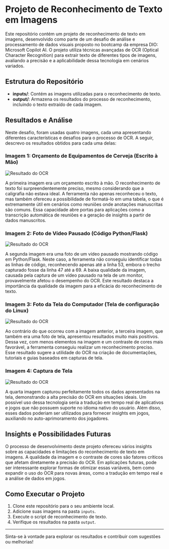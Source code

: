 # Projeto de Reconhecimento de Texto em Imagens

Este repositório contém um projeto de reconhecimento de texto em imagens, desenvolvido como parte de um desafio de análise e processamento de dados visuais proposto no bootcamp da empresa DIO: Microsoft Copilot AI. O projeto utiliza técnicas avançadas de OCR (Optical Character Recognition) para extrair texto de diferentes tipos de imagens, avaliando a precisão e a aplicabilidade dessa tecnologia em cenários variados.

## Estrutura do Repositório

- **inputs/**: Contém as imagens utilizadas para o reconhecimento de texto.
- **output/**: Armazena os resultados do processo de reconhecimento, incluindo o texto extraído de cada imagem.

## Resultados e Análise

Neste desafio, foram usadas quatro imagens, cada uma apresentando diferentes características e desafios para o processo de OCR. A seguir, descrevo os resultados obtidos para cada uma delas:

### Imagem 1: Orçamento de Equipamentos de Cerveja (Escrito à Mão)
![Resultado do OCR](output/resultado1.png)

A primeira imagem era um orçamento escrito à mão. O reconhecimento de texto foi surpreendentemente preciso, mesmo considerando que a caligrafia não estava ideal. A ferramenta não apenas reconheceu o texto, mas também ofereceu a possibilidade de formatá-lo em uma tabela, o que é extremamente útil em cenários como reuniões onde anotações manuscritas são comuns. Essa capacidade abre portas para aplicações como a transcrição automática de reuniões e a geração de insights a partir de dados manuscritos.

### Imagem 2: Foto de Vídeo Pausado (Código Python/Flask)
![Resultado do OCR](output/resultado2.png)

A segunda imagem era uma foto de um vídeo pausado mostrando código em Python/Flask. Neste caso, a ferramenta não conseguiu identificar todas as linhas de código, reconhecendo apenas até a linha 53, embora o trecho capturado fosse da linha 47 até a 69. A baixa qualidade da imagem, causada pela captura de um vídeo pausado na tela de um monitor, provavelmente afetou o desempenho do OCR. Este resultado destaca a importância da qualidade da imagem para a eficácia do reconhecimento de texto.

### Imagem 3: Foto da Tela do Computador (Tela de configuração do Linux)
![Resultado do OCR](output/resultado3.png)

Ao contrário do que ocorreu com a imagem anterior, a terceira imagem, que também era uma foto de tela, apresentou resultados muito mais positivos. Dessa vez, com menos elementos na imagem e um contraste de cores mais favorável, a ferramenta conseguiu realizar um reconhecimento preciso. Esse resultado sugere a utilidade do OCR na criação de documentações, tutoriais e guias baseados em capturas de tela.

### Imagem 4: Captura de Tela
![Resultado do OCR](output/resultado4.png)

A quarta imagem capturou perfeitamente todos os dados apresentados na tela, demonstrando a alta precisão do OCR em situações ideais. Um possível uso dessa tecnologia seria a tradução em tempo real de aplicativos e jogos que não possuem suporte no idioma nativo do usuário. Além disso, esses dados poderiam ser utilizados para fornecer insights em jogos, auxiliando no auto-aprimoramento dos jogadores.

## Insights e Possibilidades Futuras

O processo de desenvolvimento deste projeto ofereceu vários insights sobre as capacidades e limitações do reconhecimento de texto em imagens. A qualidade da imagem e o contraste de cores são fatores críticos que afetam diretamente a precisão do OCR. Em aplicações futuras, pode ser interessante explorar formas de otimizar essas variáveis, bem como expandir o uso do OCR para novas áreas, como a tradução em tempo real e a análise de dados em jogos.

## Como Executar o Projeto

1. Clone este repositório para o seu ambiente local.
2. Adicione suas imagens na pasta `inputs`.
3. Execute o script de reconhecimento de texto.
4. Verifique os resultados na pasta `output`.

---

Sinta-se à vontade para explorar os resultados e contribuir com sugestões ou melhorias!
